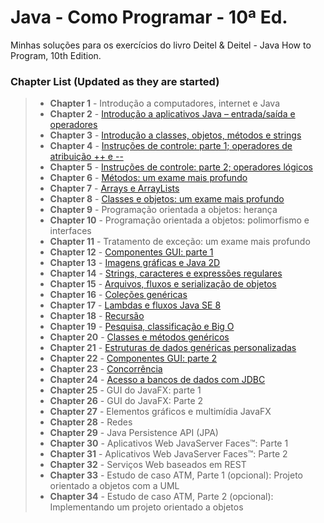 # Java - Como Programar - 10ª Ed.
Minhas soluções para os exercícios do livro Deitel & Deitel - Java How to Program, 10th Edition.

### Chapter List (Updated as they are started)

> - **Chapter 1**  - Introdução a computadores, internet e Java
> - **Chapter 2**  - [Introdução a aplicativos Java – entrada/saída e operadores](https://github.com/Guto-Alves/Java-Como-Programar-10Ed/tree/master/src/ch02)
> - **Chapter 3**  - [Introdução a classes, objetos, métodos e strings](https://github.com/Guto-Alves/Java-Como-Programar-10Ed/tree/master/src/ch03)
> - **Chapter 4**  - [Instruções de controle: parte 1; operadores de atribuição ++ e --](https://github.com/Guto-Alves/Java-Como-Programar-10Ed/tree/master/src/ch04)
> - **Chapter 5**  - [Instruções de controle: parte 2; operadores lógicos](https://github.com/Guto-Alves/Java-Como-Programar-10Ed/tree/master/src/ch05)
> - **Chapter 6**  - [Métodos: um exame mais profundo](https://github.com/Guto-Alves/Java-Como-Programar-10Ed/tree/master/src/ch06)
> - **Chapter 7**  - [Arrays e ArrayLists](https://github.com/Guto-Alves/Java-Como-Programar-10Ed/tree/master/src/ch07)
> - **Chapter 8**  - [Classes e objetos: um exame mais profundo](https://github.com/Guto-Alves/Java-Como-Programar-10Ed/tree/master/src/ch08)
> - **Chapter 9**  - Programação orientada a objetos: herança
> - **Chapter 10** - Programação orientada a objetos: polimorfismo e interfaces
> - **Chapter 11** - Tratamento de exceção: um exame mais profundo
> - **Chapter 12** - [Componentes GUI: parte 1](https://github.com/Guto-Alves/Java-Como-Programar-10Ed/tree/master/src/ch12)
> - **Chapter 13** - [Imagens gráficas e Java 2D](https://github.com/Guto-Alves/Java-Como-Programar-10Ed/tree/master/src/ch13)
> - **Chapter 14** - [Strings, caracteres e expressões regulares](https://github.com/Guto-Alves/Java-Como-Programar-10Ed/tree/master/src/ch14)
> - **Chapter 15** - [Arquivos, fluxos e serialização de objetos](https://github.com/Guto-Alves/Java-Como-Programar-10Ed/tree/master/src/ch15)
> - **Chapter 16** - [Coleções genéricas](https://github.com/Guto-Alves/Java-Como-Programar-10Ed/tree/master/src/ch16)
> - **Chapter 17** - [Lambdas e fluxos Java SE 8](https://github.com/Guto-Alves/Java-Como-Programar-10Ed/tree/master/src/ch17)
> - **Chapter 18** - [Recursão](https://github.com/Guto-Alves/Java-Como-Programar-10Ed/tree/master/src/ch18)
> - **Chapter 19** - [Pesquisa, classificação e Big O](https://github.com/Guto-Alves/Java-Como-Programar-10Ed/tree/master/src/ch19)
> - **Chapter 20** - [Classes e métodos genéricos](https://github.com/Guto-Alves/Java-Como-Programar-10Ed/tree/master/src/ch20)
> - **Chapter 21** - [Estruturas de dados genéricas personalizadas](https://github.com/Guto-Alves/Java-Como-Programar-10Ed/tree/master/src/ch21)
> - **Chapter 22** - [Componentes GUI: parte 2](https://github.com/Guto-Alves/Java-Como-Programar-10Ed/tree/master/src/ch22)
> - **Chapter 23** - [Concorrência](https://github.com/Guto-Alves/Java-Como-Programar-10Ed/tree/master/src/ch23)
> - **Chapter 24** - [Acesso a bancos de dados com JDBC](https://github.com/Guto-Alves/Java-Como-Programar-10Ed/tree/master/src/ch24)
> - **Chapter 25** - GUI do JavaFX: parte 1
> - **Chapter 26** - GUI do JavaFX: Parte 2
> - **Chapter 27** - Elementos gráficos e multimídia JavaFX
> - **Chapter 28** - Redes
> - **Chapter 29** - Java Persistence API (JPA)
> - **Chapter 30** - Aplicativos Web JavaServer Faces™: Parte 1
> - **Chapter 31** - Aplicativos Web JavaServer Faces™: Parte 2
> - **Chapter 32** - Serviços Web baseados em REST
> - **Chapter 33** - Estudo de caso ATM, Parte 1 (opcional): Projeto orientado a objetos com a UML
> - **Chapter 34** - Estudo de caso ATM, Parte 2 (opcional): Implementando um projeto orientado a objetos
